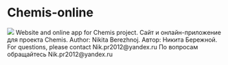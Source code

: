 Chemis-online
=============
<img src="http://cs406224.vk.me/v406224475/a9bd/pAqJY4W_Wp8.jpg">
Website and online app for Chemis project.
Сайт и онлайн-приложение для проекта Chemis.
Author: Nikita Berezhnoj.
Автор: Никита Бережной.
For questions, please contact Nik.pr2012@yandex.ru
По вопросам обращайтесь Nik.pr2012@yandex.ru
